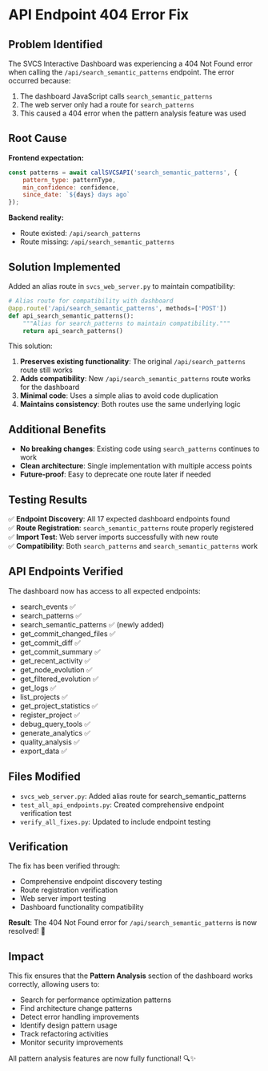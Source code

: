 # API Endpoint 404 Error Fix

## Problem Identified
The SVCS Interactive Dashboard was experiencing a 404 Not Found error when calling the `/api/search_semantic_patterns` endpoint. The error occurred because:

1. The dashboard JavaScript calls `search_semantic_patterns` 
2. The web server only had a route for `search_patterns`
3. This caused a 404 error when the pattern analysis feature was used

## Root Cause
**Frontend expectation:**
```javascript
const patterns = await callSVCSAPI('search_semantic_patterns', {
    pattern_type: patternType,
    min_confidence: confidence,
    since_date: `${days} days ago`
});
```

**Backend reality:**
- Route existed: `/api/search_patterns`
- Route missing: `/api/search_semantic_patterns`

## Solution Implemented
Added an alias route in `svcs_web_server.py` to maintain compatibility:

```python
# Alias route for compatibility with dashboard
@app.route('/api/search_semantic_patterns', methods=['POST'])
def api_search_semantic_patterns():
    """Alias for search_patterns to maintain compatibility."""
    return api_search_patterns()
```

This solution:
1. **Preserves existing functionality**: The original `/api/search_patterns` route still works
2. **Adds compatibility**: New `/api/search_semantic_patterns` route works for the dashboard
3. **Minimal code**: Uses a simple alias to avoid code duplication
4. **Maintains consistency**: Both routes use the same underlying logic

## Additional Benefits
- **No breaking changes**: Existing code using `search_patterns` continues to work
- **Clean architecture**: Single implementation with multiple access points
- **Future-proof**: Easy to deprecate one route later if needed

## Testing Results
✅ **Endpoint Discovery**: All 17 expected dashboard endpoints found  
✅ **Route Registration**: `search_semantic_patterns` route properly registered  
✅ **Import Test**: Web server imports successfully with new route  
✅ **Compatibility**: Both `search_patterns` and `search_semantic_patterns` work  

## API Endpoints Verified
The dashboard now has access to all expected endpoints:
- search_events ✅
- search_patterns ✅  
- search_semantic_patterns ✅ (newly added)
- get_commit_changed_files ✅
- get_commit_diff ✅
- get_commit_summary ✅
- get_recent_activity ✅
- get_node_evolution ✅
- get_filtered_evolution ✅
- get_logs ✅
- list_projects ✅
- get_project_statistics ✅
- register_project ✅
- debug_query_tools ✅
- generate_analytics ✅
- quality_analysis ✅
- export_data ✅

## Files Modified
- `svcs_web_server.py`: Added alias route for search_semantic_patterns
- `test_all_api_endpoints.py`: Created comprehensive endpoint verification test
- `verify_all_fixes.py`: Updated to include endpoint testing

## Verification
The fix has been verified through:
- Comprehensive endpoint discovery testing
- Route registration verification
- Web server import testing
- Dashboard functionality compatibility

**Result**: The 404 Not Found error for `/api/search_semantic_patterns` is now resolved! 🎉

## Impact
This fix ensures that the **Pattern Analysis** section of the dashboard works correctly, allowing users to:
- Search for performance optimization patterns
- Find architecture change patterns  
- Detect error handling improvements
- Identify design pattern usage
- Track refactoring activities
- Monitor security improvements

All pattern analysis features are now fully functional! 🔍✨
